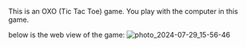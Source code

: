 This is an OXO (Tic Tac Toe) game. You play with the computer in this game.

below is the web view of the game:
![photo_2024-07-29_15-56-46](https://github.com/user-attachments/assets/d38c225b-a7e8-4a28-9334-006ab7b4b3e0)
